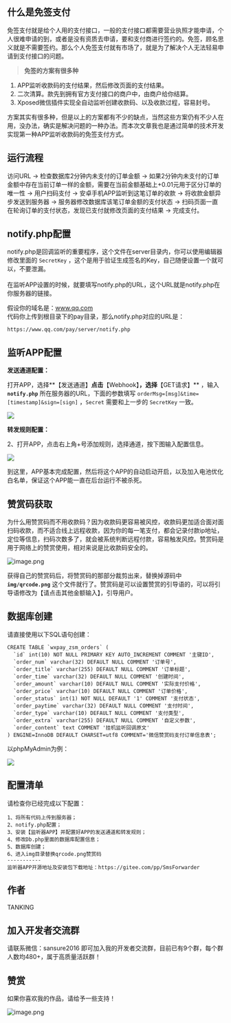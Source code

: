 什么是免签支付
---
免签支付就是给个人用的支付接口，一般的支付接口都需要营业执照才能申请，个人很难申请的到，或者是没有资质去申请，要和支付商进行签约的。免签，顾名思义就是不需要签约。那么个人免签支付就有市场了，就是为了解决个人无法轻易申请到支付接口的问题。

>**免签的方案有很多种**
1. APP监听收款码的支付结果，然后修改页面的支付结果。
2. 二次清算。款先到拥有官方支付接口的商户中，由商户给你结算。
3. Xposed微信插件实现全自动监听创建收款码、以及收款过程，容易封号。

方案其实有很多种，但是以上的方案都有不少的缺点，当然这些方案仍有不少人在用，没办法，确实是解决问题的一种办法。而本次文章我也是通过简单的技术开发实现第一种APP监听收款码的免签支付方式。

运行流程
---
访问URL -> 检查数据库2分钟内未支付的订单金额 -> 如果2分钟内未支付的订单金额中存在当前订单一样的金额，需要在当前金额基础上+0.01元用于区分订单的唯一性 -> 用户扫码支付 -> 安卓手机APP监听到这笔订单的收款 -> 将收款金额异步发送到服务器 -> 服务器修改数据库该笔订单金额的支付状态 -> 扫码页面一直在轮询订单的支付状态，发现已支付就修改页面的支付结果 -> 完成支付。

notify.php配置
---
notify.php是回调监听的重要程序，这个文件在server目录内，你可以使用编辑器修改里面的 `SecretKey` ，这个是用于验证生成签名的Key，自己随便设置一个就可以，不要泄漏。<br/><br/>
在监听APP设置的时候，就要填写notify.php的URL，这个URL就是notify.php在你服务器的链接。<br/>

假设你的域名是：www.qq.com <br/>
代码你上传到根目录下的pay目录，那么notify.php对应的URL是：<br/>
```
https://www.qq.com/pay/server/notify.php
```

监听APP配置
---

**发送通道配置：**

打开APP，选择**【发送通道】**点击**【Webhook】**，选择**【GET请求】** ，输入 **`notify.php`** 所在服务器的URL，下面的参数填写 `orderMsg=[msg]&time=[timestamp]&sign=[sign]` ，`Secret` 需要和上一步的 `SecretKey` 一致。

![](https://img10.360buyimg.com/imgzone/jfs/t1/234778/20/23066/61303/66838b52F2a954ec2/731c238b2796526d.jpg)

**转发规则配置：**

2、打开APP，点击右上角+号添加规则，选择通道，按下图输入配置信息。

![](https://img10.360buyimg.com/imgzone/jfs/t1/234778/20/23066/61303/66838b52F2a954ec2/731c238b2796526d.jpg)

到这里，APP基本完成配置，然后将这个APP的自动启动开启，以及加入电池优化白名单，保证这个APP能一直在后台运行不被杀死。

赞赏码获取
---

为什么用赞赏码而不用收款码？因为收款码更容易被风控，收款码更加适合面对面扫码收款，而不适合线上远程收款，因为你的每一笔支付，都会记录付款ip地址，定位等信息，扫码次数多了，就会被系统判断远程付款，容易触发风控。赞赏码是用于网络上的赞赏使用，相对来说是比收款码安全的。

![image.png](https://t.focus-img.cn/sh740wsh/bbs/p2/84d0b846eb40b042864486cc7bd53bd2.png)

获得自己的赞赏码后，将赞赏码的那部分裁剪出来，替换掉源码中 **`img/qrcode.png`** 这个文件就行了。赞赏码是可以设置赞赏的引导语的，可以将引导语修改为【请点击其他金额输入】，引导用户。

数据库创建
---
请直接使用以下SQL语句创建：
```
CREATE TABLE `wxpay_zsm_orders` (
  `id` int(10) NOT NULL PRIMARY KEY AUTO_INCREMENT COMMENT '主键ID',
  `order_num` varchar(32) DEFAULT NULL COMMENT '订单号',
  `order_title` varchar(255) DEFAULT NULL COMMENT '订单标题',
  `order_time` varchar(32) DEFAULT NULL COMMENT '创建时间',
  `order_amount` varchar(10) DEFAULT NULL COMMENT '实际支付价格',
  `order_price` varchar(10) DEFAULT NULL COMMENT '订单价格',
  `order_status` int(1) NOT NULL DEFAULT '1' COMMENT '支付状态',
  `order_paytime` varchar(32) DEFAULT NULL COMMENT '支付时间',
  `order_type` varchar(10) DEFAULT NULL COMMENT '支付类型',
  `order_extra` varchar(255) DEFAULT NULL COMMENT '自定义参数',
  `order_content` text COMMENT '挂机监听回调原文'
) ENGINE=InnoDB DEFAULT CHARSET=utf8 COMMENT='微信赞赏码支付订单信息表';
```
以phpMyAdmin为例：<br/>

![](https://img10.360buyimg.com/imgzone/jfs/t1/231405/6/22443/58327/6683a1adF6b791baf/3b0b12c470a032cb.jpg)

配置清单
---
请检查你已经完成以下配置：
```
1、将所有代码上传到服务器；
2、notify.php配置；
3、安装【监听器APP】并配置好APP的发送通道和转发规则；
4、修改Db.php里面的数据库配置信息；
5、数据库创建；
6、进入img目录替换qrcode.png赞赏码
-----------
监听器APP开源地址及安装包下载地址：https://gitee.com/pp/SmsForwarder
```

作者
---
TANKING

加入开发者交流群
---
请联系微信：sansure2016 即可加入我的开发者交流群，目前已有9个群，每个群人数均480+，属于高质量活跃群！

赞赏
---
如果你喜欢我的作品，请给予一些支持！

![image.png](https://t.focus-img.cn/sh740wsh/bbs/p2/25b4c4dc3a50be9b6f2c9a4ffe68deba.png)

